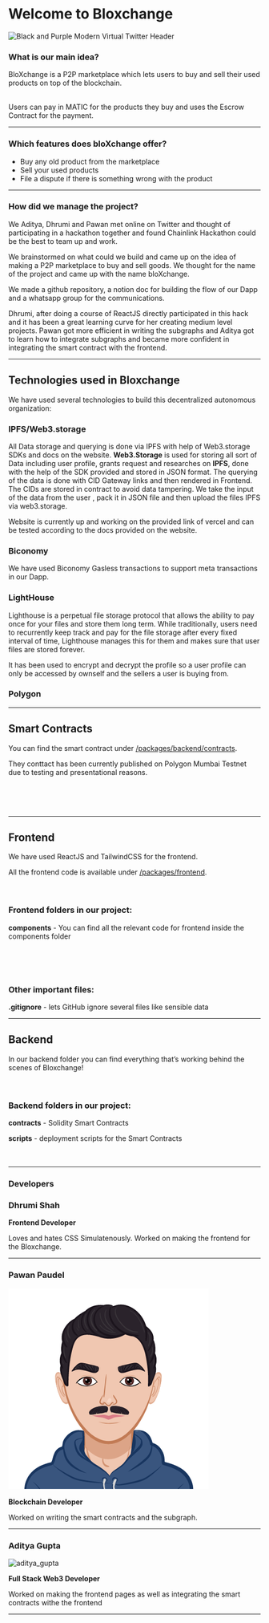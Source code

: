 # Welcome to Bloxchange
![Black and Purple Modern Virtual Twitter Header](https://user-images.githubusercontent.com/54351909/202466660-240dc66b-da74-4c73-9689-9153d0e4cd76.png)


### What is our main idea?
<p>BloXchange is a P2P marketplace which lets users to buy and sell their used products on top of the blockchain. </p>
<br>
Users can pay in MATIC for the products they buy and uses the Escrow Contract for the payment.
<br>


---

### Which features does bloXchange offer?

- Buy any old product from the marketplace
- Sell your used products 
- File a dispute if there is something wrong with the product

---

### How did we manage the project?

We Aditya, Dhrumi and Pawan met online on Twitter and thought of participating in a hackathon together and found Chainlink Hackathon could be the best to team up and work.

We brainstormed on what could we build and came up on the idea of making a P2P marketplace to buy and sell goods. We thought for the name of the project and came up with the name bloXchange.

We made a github repository, a notion doc for building the flow of our Dapp and a whatsapp group for the communications.

Dhrumi, after doing a course of ReactJS directly participated in this hack and it has been a great learning curve for her creating medium level projects. 
Pawan got more efficient in writing the subgraphs and Aditya got to learn how to integrate subgraphs and became more confident in integrating the smart contract with the frontend.

---

## Technologies used in Bloxchange

We have used several technologies to build this decentralized autonomous organization:

### IPFS/Web3.storage

All Data storage and querying is done via IPFS with help of Web3.storage SDKs and docs on the website.
**Web3.Storage** is used for storing all sort of Data including user profile, grants request and researches on **IPFS**, done with the help of the SDK provided and stored in JSON format.
The querying of the data is done with CID Gateway links and then rendered in Frontend. The CIDs are stored in contract to avoid data tampering. We take the input of the data from the user , pack it in JSON file and then upload the files IPFS via web3.storage.

Website is currently up and working on the provided link of vercel and can be tested according to the docs provided on the website.

### Biconomy

We have used Biconomy Gasless transactions to support meta transactions in our Dapp.

### LightHouse

Lighthouse is a perpetual file storage protocol that allows the ability to pay once for your files and store them long term. While traditionally, users need to recurrently keep track and pay for the file storage after every fixed interval of time, Lighthouse manages this for them and makes sure that user files are stored forever. 

It has been used to encrypt and decrypt the profile so a user profile can only be accessed by ownself and the sellers a user is buying from.


### Polygon


---

## Smart Contracts

You can find the smart contract under [/packages/backend/contracts](https://github.com/adiig7/bloXchange/tree/main/packages/backend/contracts).

They conttact has been currently published on Polygon Mumbai Testnet due to testing and presentational reasons.

<br /><br /><br />

---

## Frontend

We have used ReactJS and TailwindCSS for the frontend.

All the frontend code is available under [/packages/frontend](https://github.com/adiig7/bloXchange/tree/main/packages/frontend).
<br /><br /><br />

### Frontend folders in our project:

**components** - You can find all the relevant code for frontend inside the components folder

<br /><br /><br />

### Other important files:

**.gitignore** - lets GitHub ignore several files like sensible data

---

## Backend

In our backend folder you can find everything that’s working behind the scenes of Bloxchange!
<br /><br /><br />

### Backend folders in our project:

**contracts** - Solidity Smart Contracts

**scripts** - deployment scripts for the Smart Contracts
<br /><br /><br />


---

### Developers

### Dhrumi Shah

**Frontend Developer**

Loves and hates CSS Simulatenously. Worked on making the frontend for the Bloxchange.

---

### Pawan Paudel

![pawan](https://raw.githubusercontent.com/pawanpaudel93/portfolio/main/public/img/me.png)

**Blockchain Developer**

Worked on writing the smart contracts and the subgraph.

---

### Aditya Gupta

![aditya_gupta](https://user-images.githubusercontent.com/11206675/184015293-d9fc4e74-9a6a-49e7-be93-f0c7d1ebac32.jpg)

**Full Stack Web3 Developer**

Worked on making the frontend pages as well as integrating the smart contracts withe the frontend

---
